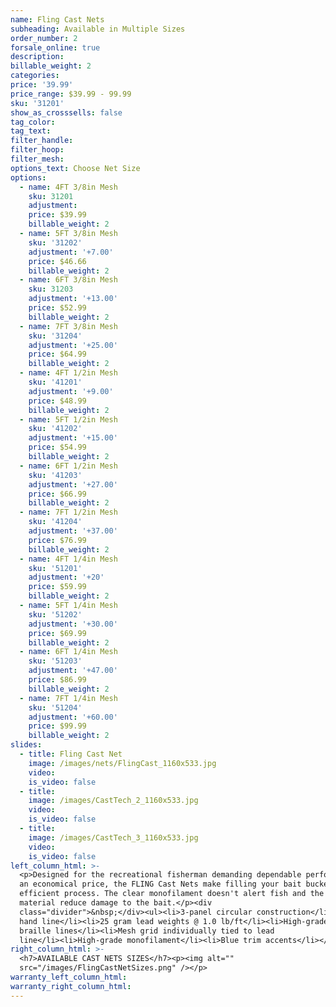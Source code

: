 ```yaml
---
name: Fling Cast Nets
subheading: Available in Multiple Sizes
order_number: 2
forsale_online: true
description:
billable_weight: 2
categories:
price: '39.99'
price_range: $39.99 - 99.99
sku: '31201'
show_as_crosssells: false
tag_color:
tag_text:
filter_handle:
filter_hoop:
filter_mesh:
options_text: Choose Net Size
options:
  - name: 4FT 3/8in Mesh
    sku: 31201
    adjustment:
    price: $39.99
    billable_weight: 2
  - name: 5FT 3/8in Mesh
    sku: '31202'
    adjustment: '+7.00'
    price: $46.66
    billable_weight: 2
  - name: 6FT 3/8in Mesh
    sku: 31203
    adjustment: '+13.00'
    price: $52.99
    billable_weight: 2
  - name: 7FT 3/8in Mesh
    sku: '31204'
    adjustment: '+25.00'
    price: $64.99
    billable_weight: 2
  - name: 4FT 1/2in Mesh
    sku: '41201'
    adjustment: '+9.00'
    price: $48.99
    billable_weight: 2
  - name: 5FT 1/2in Mesh
    sku: '41202'
    adjustment: '+15.00'
    price: $54.99
    billable_weight: 2
  - name: 6FT 1/2in Mesh
    sku: '41203'
    adjustment: '+27.00'
    price: $66.99
    billable_weight: 2
  - name: 7FT 1/2in Mesh
    sku: '41204'
    adjustment: '+37.00'
    price: $76.99
    billable_weight: 2
  - name: 4FT 1/4in Mesh
    sku: '51201'
    adjustment: '+20'
    price: $59.99
    billable_weight: 2
  - name: 5FT 1/4in Mesh
    sku: '51202'
    adjustment: '+30.00'
    price: $69.99
    billable_weight: 2
  - name: 6FT 1/4in Mesh
    sku: '51203'
    adjustment: '+47.00'
    price: $86.99
    billable_weight: 2
  - name: 7FT 1/4in Mesh
    sku: '51204'
    adjustment: '+60.00'
    price: $99.99
    billable_weight: 2
slides:
  - title: Fling Cast Net
    image: /images/nets/FlingCast_1160x533.jpg
    video:
    is_video: false
  - title:
    image: /images/CastTech_2_1160x533.jpg
    video:
    is_video: false
  - title:
    image: /images/CastTech_3_1160x533.jpg
    video:
    is_video: false
left_column_html: >-
  <p>Designed for the recreational fisherman demanding dependable performance at
  an economical price, the FLING Cast Nets make filling your bait bucket an
  efficient process. The clear monofilament doesn't alert fish and the soft
  material reduce damage to the bait.</p><div
  class="divider">&nbsp;</div><ul><li>3-panel circular construction</li><li>15FT
  hand line</li><li>25 gram lead weights @ 1.0 lb/ft</li><li>High-grade nylon
  braille lines</li><li>Mesh grid individually tied to lead
  line</li><li>High-grade monofilament</li><li>Blue trim accents</li></ul>
right_column_html: >-
  <h7>AVAILABLE CAST NETS SIZES</h7><p><img alt=""
  src="/images/FlingCastNetSizes.png" /></p>
warranty_left_column_html:
warranty_right_column_html:
---
```


